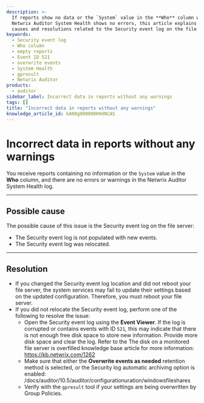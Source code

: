 ```yaml
---
description: >-
  If reports show no data or the `System` value in the **Who** column while
  Netwrix Auditor System Health shows no errors, this article explains possible
  causes and resolutions related to the Security event log on the file server.
keywords:
  - Security event log
  - Who column
  - empty reports
  - Event ID 521
  - overwrite events
  - System Health
  - gpresult
  - Netwrix Auditor
products:
  - auditor
sidebar_label: Incorrect data in reports without any warnings
tags: []
title: "Incorrect data in reports without any warnings"
knowledge_article_id: kA00g000000H9dNCAS
---
```


# Incorrect data in reports without any warnings

You receive reports containing no information or the `System` value in the **Who** column, and there are no errors or warnings in the Netwrix Auditor System Health log.

---

## Possible cause

The possible cause of this issue is the Security event log on the file server:

- The Security event log is not populated with new events.
- The Security event log was relocated.

---

## Resolution

- If you changed the Security event log location and did not reboot your file server, the system services may fail to update their settings based on the updated configuration. Therefore, you must reboot your file server.
- If you did not relocate the Security event log, perform one of the following to resolve the issue:
  - Open the Security event log using the **Event Viewer**. If the log is corrupted or contains events with ID `521`, this may indicate that there is not enough free disk space to store new information. Provide more disk space and clear the log. Refer to the The disk on a monitored file server is overfilled knowledge base article for more information: https://kb.netwrix.com/1262
  - Make sure that either the **Overwrite events as needed** retention method is selected, or the Security log automatic archiving option is enabled: /docs/auditor/10.5/auditor/configurationuration/windowsfileshares
  - Verify with the `gpresult` tool if your settings are being overwritten by Group Policies.
